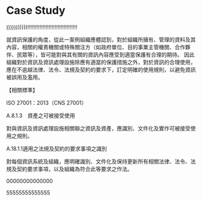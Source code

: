 # Case Study


)))))))))))!!!!!!!!!!!!!!!!!!!!!!!!!!!!!!!!!


就資訊保護的角度，從此一案例組織應體認到，對於組織所擁有、管理的資料及其內容，相關的權責機關或特殊關注方（如政府單位、目的事業主管機關、合作夥伴、民眾等），皆可能對與其有關的資訊內容應受到適當保護有合理的期待。
因此組織對於資訊及資訊處理設施除應有適當的保護措施之外，對於資訊的合理使用，應在不逾越法律、法令、法規及契約的要求下，訂定明確的使用規則，以避免資訊被誤用及濫用。

【相關標準】

ISO 27001：2013（CNS 27001）

A.8.1.3　資產之可被接受使用

對與資訊及資訊處理設施相關聯之資訊及資產，應識別、文件化及實作可被接受使用之規則。

A.18.1.1適用之法規及契約的要求事項之識別

對每個資訊系統及組織，應明確識別、文件化及保持更新所有相關法律、法令、法規及契約要求事項，以及組織為符合此等要求之作法。

00000000000000

55555555555555
